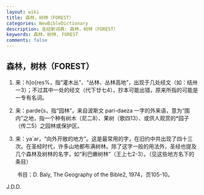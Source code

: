 ```yaml
---
layout: wiki
title: 森林，树林（FOREST）
categories: NewBibleDictionary
description: 圣经新词典: 森林，树林（FOREST）
keywords: 森林，树林, FOREST
comments: false
---
```


## 森林，树林（FOREST）

1. 来：h]o{res%，指“灌木丛”、“丛林、丛林高地”，出现于几处经文（如：结卅一3）；不过其中一处的经文（代下廿七4），抄本可能出错，原来所指的可能是一专有名词。

2. 来：parde{s，指“园林”，来自波斯文 pari-daeza 一字的外来语，意为“围内”之地，指一个种有树木（尼二8）、果树（歌四13）、或供人观赏的*园子（传二5）之园林或保护区。

3. 来：ya`ar，“向外开敞的地方”。这是最常用的字，在旧约中共出现了四十三次。在圣经时代，许多山地都布满树林。除了这字一般的用法外，圣经也提及几个森林及树林的名字，如“利巴嫩树林”（王上七2-3）。（见这些地方名下的条目）

　　书目：D. Baly, The Geography of the Bible2, 1974，页105-10。

J.D.D.








